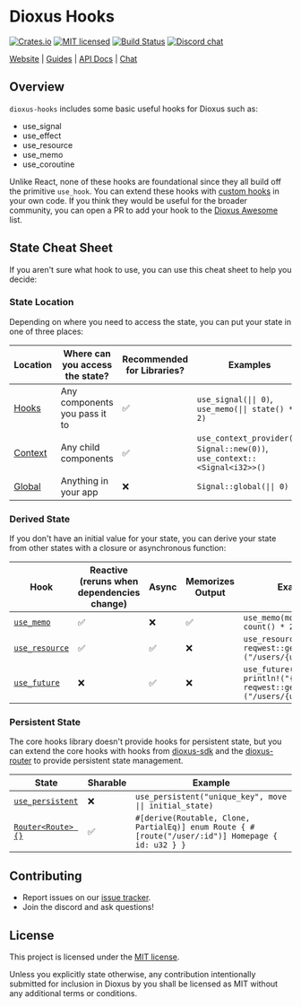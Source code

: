# Dioxus Hooks

[![Crates.io][crates-badge]][crates-url]
[![MIT licensed][mit-badge]][mit-url]
[![Build Status][actions-badge]][actions-url]
[![Discord chat][discord-badge]][discord-url]

[crates-badge]: https://img.shields.io/crates/v/dioxus-hooks.svg
[crates-url]: https://crates.io/crates/dioxus-hooks
[mit-badge]: https://img.shields.io/badge/license-MIT-blue.svg
[mit-url]: https://github.com/dioxuslabs/dioxus/blob/main/LICENSE-MIT
[actions-badge]: https://github.com/dioxuslabs/dioxus/actions/workflows/main.yml/badge.svg
[actions-url]: https://github.com/dioxuslabs/dioxus/actions?query=workflow%3ACI+branch%3Amaster
[discord-badge]: https://img.shields.io/discord/899851952891002890.svg?logo=discord&style=flat-square
[discord-url]: https://discord.gg/XgGxMSkvUM

[Website](https://dioxuslabs.com) |
[Guides](https://dioxuslabs.com/learn/0.7/) |
[API Docs](https://docs.rs/dioxus-hooks/latest/dioxus_hooks) |
[Chat](https://discord.gg/XgGxMSkvUM)

## Overview

`dioxus-hooks` includes some basic useful hooks for Dioxus such as:

- use_signal
- use_effect
- use_resource
- use_memo
- use_coroutine

Unlike React, none of these hooks are foundational since they all build off the primitive `use_hook`. You can extend these hooks with [custom hooks](https://dioxuslabs.com/learn/0.7/essentials/advanced/custom_hooks) in your own code. If you think they would be useful for the broader community, you can open a PR to add your hook to the [Dioxus Awesome](https://github.com/DioxusLabs/awesome-dioxus) list.

## State Cheat Sheet

If you aren't sure what hook to use, you can use this cheat sheet to help you decide:

### State Location

Depending on where you need to access the state, you can put your state in one of three places:

| Location                                                                                 | Where can you access the state? | Recommended for Libraries? | Examples                                                                    |
| ---------------------------------------------------------------------------------------- | ------------------------------- | -------------------------- | --------------------------------------------------------------------------- |
| [Hooks](https://docs.rs/dioxus-hooks/latest/dioxus_hooks/fn.use_signal.html)             | Any components you pass it to   | ✅                          | `use_signal(\|\| 0)`, `use_memo(\|\| state() * 2)`                          |
| [Context](https://docs.rs/dioxus-hooks/latest/dioxus_hooks/fn.use_context_provider.html) | Any child components            | ✅                          | `use_context_provider(\|\| Signal::new(0))`, `use_context::<Signal<i32>>()` |
| [Global](https://docs.rs/dioxus/latest/dioxus/prelude/struct.Signal.html#method.global)  | Anything in your app            | ❌                          | `Signal::global(\|\| 0)`                                                    |

### Derived State

If you don't have an initial value for your state, you can derive your state from other states with a closure or asynchronous function:

| Hook                                                                                | Reactive (reruns when dependencies change) | Async | Memorizes Output | Example                                                                             |
| ----------------------------------------------------------------------------------- | ------------------------------------------ | ----- | ---------------- | ----------------------------------------------------------------------------------- |
| [`use_memo`](https://docs.rs/dioxus/latest/dioxus/prelude/fn.use_memo.html)         | ✅                                          | ❌     | ✅                | `use_memo(move \|\| count() * 2)`                                                   |
| [`use_resource`](https://docs.rs/dioxus/latest/dioxus/prelude/fn.use_resource.html) | ✅                                          | ✅     | ❌                | `use_resource(move \|\| reqwest::get(format!("/users/{user_id}")))`                 |
| [`use_future`](https://docs.rs/dioxus/latest/dioxus/prelude/fn.use_future.html)     | ❌                                          | ✅     | ❌                | `use_future(move \|\| println!("{:?}", reqwest::get(format!("/users/{user_id}"))))` |

### Persistent State

The core hooks library doesn't provide hooks for persistent state, but you can extend the core hooks with hooks from [dioxus-sdk](https://crates.io/crates/dioxus-sdk) and the [dioxus-router](https://crates.io/crates/dioxus-router) to provide persistent state management.

| State                                                                              | Sharable | Example                                                                                           |
| ---------------------------------------------------------------------------------- | -------- | ------------------------------------------------------------------------------------------------- |
| [`use_persistent`](https://github.com/DioxusLabs/sdk/tree/master/examples/storage) | ❌        | `use_persistent("unique_key", move \|\| initial_state)`                                           |
| [`Router<Route> {}`](https://dioxuslabs.com/learn/0.7/essentials/router/)          | ✅        | `#[derive(Routable, Clone, PartialEq)] enum Route { #[route("/user/:id")] Homepage { id: u32 } }` |

## Contributing

- Report issues on our [issue tracker](https://github.com/dioxuslabs/dioxus/issues).
- Join the discord and ask questions!

## License

This project is licensed under the [MIT license].

[mit license]: https://github.com/dioxuslabs/dioxus/blob/main/LICENSE-MIT

Unless you explicitly state otherwise, any contribution intentionally submitted
for inclusion in Dioxus by you shall be licensed as MIT without any additional
terms or conditions.
